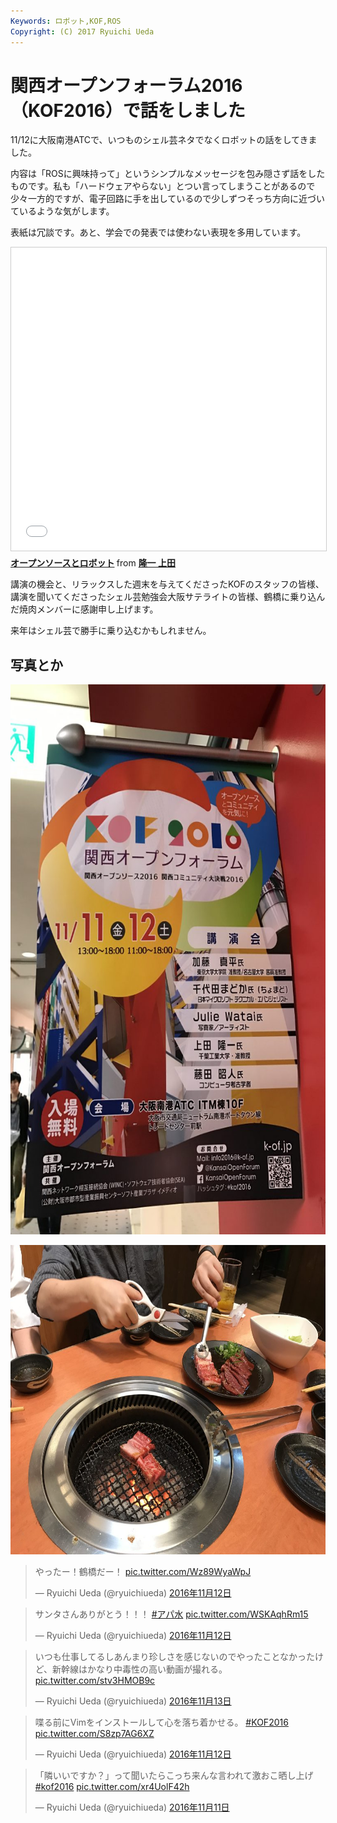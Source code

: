 ```yaml
---
Keywords: ロボット,KOF,ROS
Copyright: (C) 2017 Ryuichi Ueda
---
```


# 関西オープンフォーラム2016（KOF2016）で話をしました
11/12に大阪南港ATCで、いつものシェル芸ネタでなくロボットの話をしてきました。

内容は「ROSに興味持って」というシンプルなメッセージを包み隠さず話をしたものです。私も「ハードウェアやらない」とつい言ってしまうことがあるので少々一方的ですが、電子回路に手を出しているので少しずつそっち方向に近づいているような気がします。

表紙は冗談です。あと、学会での発表では使わない表現を多用しています。

<iframe src="//www.slideshare.net/slideshow/embed_code/key/9NzhuEx6N6roVb" width="595" height="485" frameborder="0" marginwidth="0" marginheight="0" scrolling="no" style="border:1px solid #CCC; border-width:1px; margin-bottom:5px; max-width: 100%;" allowfullscreen> </iframe> <div style="margin-bottom:5px"> <strong> <a href="//www.slideshare.net/ryuichiueda/ss-68758265" title="オープンソースとロボット" target="_blank">オープンソースとロボット</a> </strong> from <strong><a target="_blank" href="//www.slideshare.net/ryuichiueda">隆一 上田</a></strong> </div>


講演の機会と、リラックスした週末を与えてくださったKOFのスタッフの皆様、講演を聞いてくださったシェル芸勉強会大阪サテライトの皆様、鶴橋に乗り込んだ焼肉メンバーに感謝申し上げます。

来年はシェル芸で勝手に乗り込むかもしれません。

<h2>写真とか</h2>

<a href="IMG_3486-e1479051460191.jpg"><img src="IMG_3486-e1479051460191-768x1024.jpg" alt="img_3486" width="660" height="880" class="aligncenter size-large wp-image-8851" /></a>

<a href="IMG_3571.jpg"><img src="IMG_3571-1024x768.jpg" alt="img_3571" width="660" height="495" class="aligncenter size-large wp-image-8848" /></a>



<blockquote class="twitter-tweet" data-lang="ja"><p lang="ja" dir="ltr">やったー！鶴橋だー！ <a href="https://t.co/Wz89WyaWpJ">pic.twitter.com/Wz89WyaWpJ</a></p>&mdash; Ryuichi Ueda (@ryuichiueda) <a href="https://twitter.com/ryuichiueda/status/797380009727967232">2016年11月12日</a></blockquote> <script async src="//platform.twitter.com/widgets.js" charset="utf-8"></script>

<blockquote class="twitter-tweet" data-lang="ja"><p lang="ja" dir="ltr">サンタさんありがとう！！！ <a href="https://twitter.com/hashtag/%E3%82%A2%E3%83%91%E6%B0%B4?src=hash">#アパ水</a> <a href="https://t.co/WSKAqhRm15">pic.twitter.com/WSKAqhRm15</a></p>&mdash; Ryuichi Ueda (@ryuichiueda) <a href="https://twitter.com/ryuichiueda/status/797424428040658944">2016年11月12日</a></blockquote> <script async src="//platform.twitter.com/widgets.js" charset="utf-8"></script>

<blockquote class="twitter-tweet" data-lang="ja"><p lang="ja" dir="ltr">いつも仕事してるしあんまり珍しさを感じないのでやったことなかったけど、新幹線はかなり中毒性の高い動画が撮れる。 <a href="https://t.co/stv3HMOB9c">pic.twitter.com/stv3HMOB9c</a></p>&mdash; Ryuichi Ueda (@ryuichiueda) <a href="https://twitter.com/ryuichiueda/status/797635951182770176">2016年11月13日</a></blockquote> <script async src="//platform.twitter.com/widgets.js" charset="utf-8"></script>

<blockquote class="twitter-tweet" data-lang="ja"><p lang="ja" dir="ltr">喋る前にVimをインストールして心を落ち着かせる。 <a href="https://twitter.com/hashtag/KOF2016?src=hash">#KOF2016</a> <a href="https://t.co/S8zp7AG6XZ">pic.twitter.com/S8zp7AG6XZ</a></p>&mdash; Ryuichi Ueda (@ryuichiueda) <a href="https://twitter.com/ryuichiueda/status/797286936457060352">2016年11月12日</a></blockquote> <script async src="//platform.twitter.com/widgets.js" charset="utf-8"></script>

<blockquote class="twitter-tweet" data-lang="ja"><p lang="ja" dir="ltr">「隣いいですか？」って聞いたらこっち来んな言われて激おこ晒し上げ <a href="https://twitter.com/hashtag/kof2016?src=hash">#kof2016</a> <a href="https://t.co/xr4UolF42h">pic.twitter.com/xr4UolF42h</a></p>&mdash; Ryuichi Ueda (@ryuichiueda) <a href="https://twitter.com/ryuichiueda/status/797003741522055168">2016年11月11日</a></blockquote> <script async src="//platform.twitter.com/widgets.js" charset="utf-8"></script>
